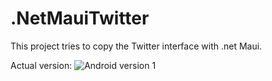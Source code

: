 # .NetMauiTwitter
This project tries to copy the Twitter interface with .net Maui.

Actual version:
![Android version 1](images/android-gif-version1.gif)
